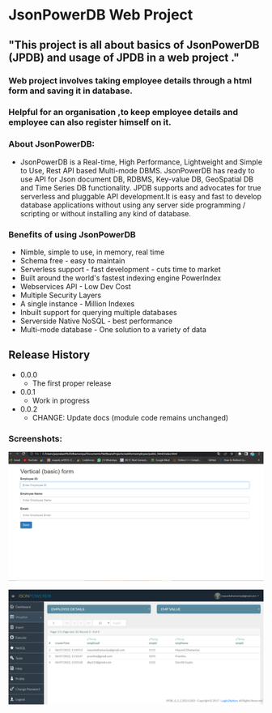 # JsonPowerDB Web Project

## "This project is all about basics of JsonPowerDB (JPDB) and usage of JPDB in a web project ." 
### Web project involves taking employee details through a html form and saving it in database.
### Helpful for an organisation ,to keep employee details and employee can also register himself on it.

### About JsonPowerDB:

- JsonPowerDB is a Real-time, High Performance, Lightweight and Simple to Use, Rest API based Multi-mode DBMS. JsonPowerDB has ready to use API for Json document DB, RDBMS, Key-value DB, GeoSpatial DB and Time Series DB functionality. JPDB supports and advocates for true serverless and pluggable API development.It is easy and fast to develop database applications without using any server side programming / scripting or without installing any kind of database.


### Benefits of using JsonPowerDB

* Nimble, simple to use, in memory, real time
* Schema free - easy to maintain
* Serverless support - fast development - cuts time to market
* Built around the world's fastest indexing engine PowerIndex
* Webservices API - Low Dev Cost
* Multiple Security Layers
* A single instance - Million Indexes
* Inbuilt support for querying multiple databases
* Serverside Native NoSQL - best performance
* Multi-mode database - One solution to a variety of data

## Release History
* 0.0.0
    * The first proper release
* 0.0.1
    * Work in progress
* 0.0.2
    * CHANGE: Update docs (module code remains unchanged)

### Screenshots:


![Form Page](https://github.com/mayankiet20/login2explore-project/blob/main/html%20form.png)

![Visualize](https://github.com/mayankiet20/login2explore-project/blob/main/resultweb.png)

